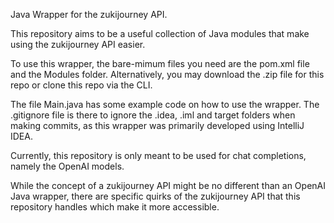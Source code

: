 Java Wrapper for the zukijourney API.

This repository aims to be a useful collection of Java modules that make using the zukijourney API easier.

To use this wrapper, the bare-mimum files you need are the pom.xml file and the Modules folder. Alternatively, you may download the .zip file for this repo or clone this repo via the CLI.

The file Main.java has some example code on how to use the wrapper. The .gitignore file is there to ignore the .idea, .iml and target folders when making commits, as this wrapper was primarily developed using IntelliJ IDEA.

Currently, this repository is only meant to be used for chat completions, namely the OpenAI models.

While the concept of a zukijourney API might be no different than an OpenAI Java wrapper, there are specific quirks of the zukijourney API that this repository handles which make it more accessible.
